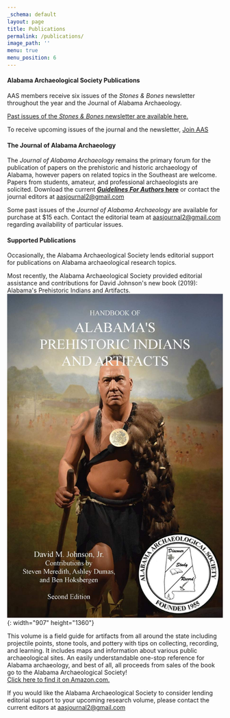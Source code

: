 ```yaml
---
_schema: default
layout: page
title: Publications
permalink: /publications/
image_path: ''
menu: true
menu_position: 6
---
```

#### Alabama Archaeological Society Publications

AAS members receive six issues of the *Stones & Bones* newsletter throughout the year and the Journal of Alabama Archaeology.

[Past issues of the *Stones & Bones* newsletter are available here.](/stones_bones/)

To receive upcoming issues of the journal and the newsletter, [Join AAS](/support/)

#### The Journal of Alabama Archaeology

The *Journal of Alabama Archaeology* remains the primary forum for the publication of papers on the prehistoric and historic archaeology of Alabama, however papers on related topics in the Southeast are welcome. Papers from students, amateur, and professional archaeologists are solicited. Download the current [***Guidelines For Authors* here**](/jaainstructions/) or contact the journal editors at [aasjournal2@gmail.com](mailto:aasjournal2@gmail.com)

Some past issues of the *Journal of Alabama Archaeology* are available for purchase at $15 each. Contact the editorial team at [aasjournal2@gmail.com](mailto:aasjournal2@gmail.com) regarding availability of particular issues.

#### **Supported Publications**

Occasionally, the Alabama Archaeological Society lends editorial support for publications on Alabama archaeological research topics.

Most recently, the Alabama Archaeological Society provided editorial assistance and contributions for David Johnson's new book (2019): Alabama's Prehistoric Indians and Artifacts.&nbsp;![](/uploads/alabama-handbook-2nd-edition.jpg){: width="907" height="1360"}

This volume is a field guide for artifacts from all around the state including projectile points, stone tools, and pottery with tips on collecting, recording, and learning. It includes maps and information about various public archaeological sites. An easily understandable one-stop reference for Alabama archaeology, and best of all, all proceeds from sales of the book go to the Alabama Archaeological Society!<br>[Click here to find it on Amazon.com.](https://www.amazon.com/HANDBOOK-ALABAMAS-PREHISTORIC-INDIANS-ARTIFACTS/dp/099938306X/ref=d_pd_sbs_vft_none_sccl_2_1/137-1481578-6354418?pd_rd_w=4592U&amp;content-id=amzn1.sym.979276af-0315-48f7-920c-ae1ddfce33e2&amp;pf_rd_p=979276af-0315-48f7-920c-ae1ddfce33e2&amp;pf_rd_r=J4SF80PVN4D1R3MD4YDN&amp;pd_rd_wg=7GylK&amp;pd_rd_r=e0318e9b-d0f2-4056-985d-e3b2177e252a&amp;pd_rd_i=099938306X&amp;psc=1)

If you would like the Alabama Archaeological Society to consider lending editorial support to your upcoming research volume, please contact the current editors at [aasjournal2@gmail.com](mailto:aasjournal2@gmail.com)